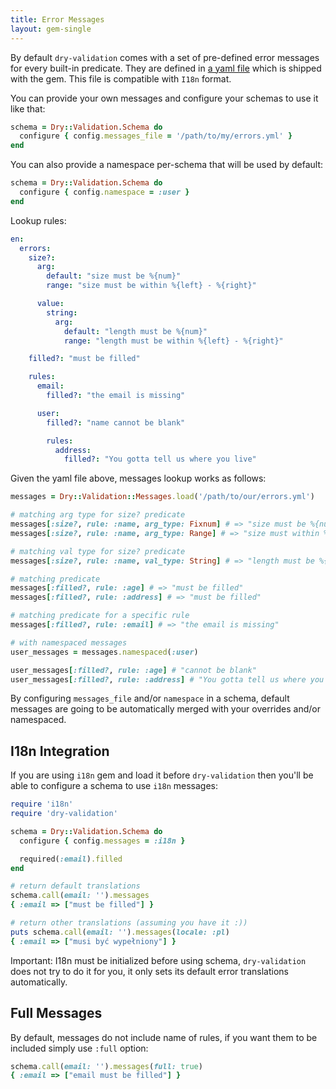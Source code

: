 ```yaml
---
title: Error Messages
layout: gem-single
---
```


By default `dry-validation` comes with a set of pre-defined error messages for every built-in predicate. They are defined in [a yaml file](https://github.com/dry-rb/dry-validation/blob/master/config/errors.yml) which is shipped with the gem. This file is compatible with `I18n` format.

You can provide your own messages and configure your schemas to use it like that:

``` ruby
schema = Dry::Validation.Schema do
  configure { config.messages_file = '/path/to/my/errors.yml' }
end
```

You can also provide a namespace per-schema that will be used by default:

``` ruby
schema = Dry::Validation.Schema do
  configure { config.namespace = :user }
end
```

Lookup rules:

``` yaml
en:
  errors:
    size?:
      arg:
        default: "size must be %{num}"
        range: "size must be within %{left} - %{right}"

      value:
        string:
          arg:
            default: "length must be %{num}"
            range: "length must be within %{left} - %{right}"

    filled?: "must be filled"

    rules:
      email:
        filled?: "the email is missing"

      user:
        filled?: "name cannot be blank"

        rules:
          address:
            filled?: "You gotta tell us where you live"
```

Given the yaml file above, messages lookup works as follows:

``` ruby
messages = Dry::Validation::Messages.load('/path/to/our/errors.yml')

# matching arg type for size? predicate
messages[:size?, rule: :name, arg_type: Fixnum] # => "size must be %{num}"
messages[:size?, rule: :name, arg_type: Range] # => "size must within %{left} - %{right}"

# matching val type for size? predicate
messages[:size?, rule: :name, val_type: String] # => "length must be %{num}"

# matching predicate
messages[:filled?, rule: :age] # => "must be filled"
messages[:filled?, rule: :address] # => "must be filled"

# matching predicate for a specific rule
messages[:filled?, rule: :email] # => "the email is missing"

# with namespaced messages
user_messages = messages.namespaced(:user)

user_messages[:filled?, rule: :age] # "cannot be blank"
user_messages[:filled?, rule: :address] # "You gotta tell us where you live"
```

By configuring `messages_file` and/or `namespace` in a schema, default messages are going to be automatically merged with your overrides and/or namespaced.

## I18n Integration

If you are using `i18n` gem and load it before `dry-validation` then you'll be able to configure a schema to use `i18n` messages:

``` ruby
require 'i18n'
require 'dry-validation'

schema = Dry::Validation.Schema do
  configure { config.messages = :i18n }

  required(:email).filled
end

# return default translations
schema.call(email: '').messages
{ :email => ["must be filled"] }

# return other translations (assuming you have it :))
puts schema.call(email: '').messages(locale: :pl)
{ :email => ["musi być wypełniony"] }
```

Important: I18n must be initialized before using schema, `dry-validation` does not try to do it for you, it only sets its default error translations automatically.

## Full Messages

By default, messages do not include name of rules, if you want them to be included simply use `:full` option:

``` ruby
schema.call(email: '').messages(full: true)
{ :email => ["email must be filled"] }
```
